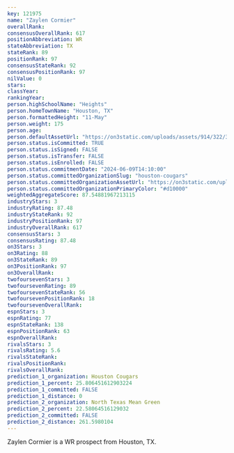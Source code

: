 ```yaml
---
key: 121975
name: "Zaylen Cormier"
overallRank: 
consensusOverallRank: 617
positionAbbreviation: WR
stateAbbreviation: TX
stateRank: 89
positionRank: 97
consensusStateRank: 92
consensusPositionRank: 97
nilValue: 0
stars: 
classYear: 
rankingYear: 
person.highSchoolName: "Heights"
person.homeTownName: "Houston, TX"
person.formattedHeight: "11-May"
person.weight: 175
person.age: 
person.defaultAssetUrl: "https://on3static.com/uploads/assets/914/322/322914.png"
person.status.isCommitted: TRUE
person.status.isSigned: FALSE
person.status.isTransfer: FALSE
person.status.isEnrolled: FALSE
person.status.commitmentDate: "2024-06-09T14:10:00"
person.status.committedOrganizationSlug: "houston-cougars"
person.status.committedOrganizationAssetUrl: "https://on3static.com/uploads/assets/805/149/149805.svg"
person.status.committedOrganizationPrimaryColor: "#d10000"
weightedAggregateScore: 87.54881967213115
industryStars: 3
industryRating: 87.48
industryStateRank: 92
industryPositionRank: 97
industryOverallRank: 617
consensusStars: 3
consensusRating: 87.48
on3Stars: 3
on3Rating: 88
on3StateRank: 89
on3PositionRank: 97
on3OverallRank: 
twofoursevenStars: 3
twofoursevenRating: 89
twofoursevenStateRank: 56
twofoursevenPositionRank: 18
twofoursevenOverallRank: 
espnStars: 3
espnRating: 77
espnStateRank: 138
espnPositionRank: 63
espnOverallRank: 
rivalsStars: 3
rivalsRating: 5.6
rivalsStateRank: 
rivalsPositionRank: 
rivalsOverallRank: 
prediction_1_organization: Houston Cougars
prediction_1_percent: 25.806451612903224
prediction_1_committed: FALSE
prediction_1_distance: 0
prediction_2_organization: North Texas Mean Green
prediction_2_percent: 22.58064516129032
prediction_2_committed: FALSE
prediction_2_distance: 261.5980104
---
```

Zaylen Cormier is a WR prospect from Houston, TX.